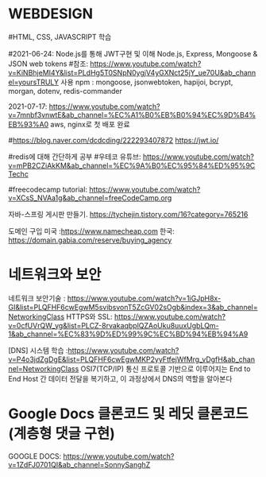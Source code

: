 # WEBDESIGN

#HTML, CSS, JAVASCRIPT 학습
 

#2021-06-24: Node.js를 통해 JWT구현 및 이해 Node.js, Express, Mongoose & JSON web tokens 
#참조: https://www.youtube.com/watch?v=KiNBhjeMI4Y&list=PLdHg5T0SNpN0ygjV4yGXNct25jY_ue70U&ab_channel=yoursTRULY
사용 npm : mongoose, jsonwebtoken, hapijoi, bcrypt, morgan, dotenv, redis-commander

2021-07-17: https://www.youtube.com/watch?v=7mnbf3vnwtE&ab_channel=%EC%A1%B0%EB%B0%94%EC%9D%B4%EB%93%A0 aws, nginx로 첫 배포 완료

#https://blog.naver.com/dcdcding/222293407872
https://jwt.io/

#redis에 대해 간단하게 공부
#우테코 유튜브: https://www.youtube.com/watch?v=mPB2CZiAkKM&ab_channel=%EC%9A%B0%EC%95%84%ED%95%9CTechc

#freecodecamp tutorial: https://www.youtube.com/watch?v=XCsS_NVAa1g&ab_channel=freeCodeCamp.org

자바-스프링 게시판 만들기. https://tychejin.tistory.com/16?category=765216

도메인 구입 미국 :https://www.namecheap.com
 한국: https://domain.gabia.com/reserve/buying_agency


# 네트워크와 보안

네트워크 보안기술 : https://www.youtube.com/watch?v=1iGJpH8x-GI&list=PLQFHF6cwEgwM5svibsvonT5ZcGV02sOgb&index=3&ab_channel=NetworkingClass
HTTPS와 SSL: https://www.youtube.com/watch?v=0cfUVrQW_yg&list=PLCZ-8rvakaqbplQZAoUku8uuxUgbLQm-1&ab_channel=%EC%83%9D%ED%99%9C%EC%BD%94%EB%94%A9

[DNS] 시스템 학습 :https://www.youtube.com/watch?v=P4o3jdZgDgE&list=PLQFHF6cwEgwMKP2yyFtfejWfMrg_vDgfH&ab_channel=NetworkingClass
OSI7(TCP/IP) 통신 프로토콜 기반으로 이루어지는 End to End  Host 간 데이터 전달을 복기하고, 이 과정상에서 DNS의 역할을 알아본다

# Google Docs 클론코드 및 레딧 클론코드(계층형 댓글 구현)

GOOGLE DOCS: https://www.youtube.com/watch?v=1ZdFJ0701QI&ab_channel=SonnySanghZ
